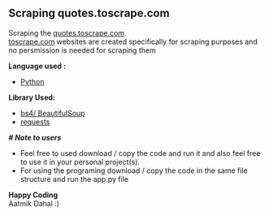 
## Scraping quotes.toscrape.com

Scraping the [quotes.toscrape.com](http://quotes.toscrape.com/).\
[toscrape.com](https://toscrape.com/) websites are created specifically for scraping purposes and no persmission is needed for scraping them

**Language used :**
- [Python](https://www.python.org/)

**Library Used:** 
- [bs4/ BeautifulSoup](https://www.crummy.com/software/BeautifulSoup/bs4/doc/)
- [requests](https://requests.readthedocs.io/en/latest/)

_**# Note to users**_

- Feel free to used download / copy the code and run it and also feel free to use it in your personal project(s).
- For using the programing download / copy the code in the same file structure and run the app.py file

**Happy Coding**\
Aatmik Dahal :)
